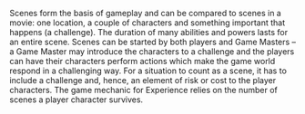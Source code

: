 Scenes form the basis of gameplay and can be compared to scenes in a movie: one location, a couple of characters and something important that happens (a challenge). The duration of many abilities and powers lasts for an entire scene.
Scenes can be started by both players and Game Masters – a Game Master may introduce the characters to a challenge and the players can have their characters perform actions which make the game world respond in a challenging way.
For a situation to count as a scene, it has to include a challenge and, hence, an element of risk or cost to the player characters. The game mechanic for Experience relies on the number of scenes a player character survives.